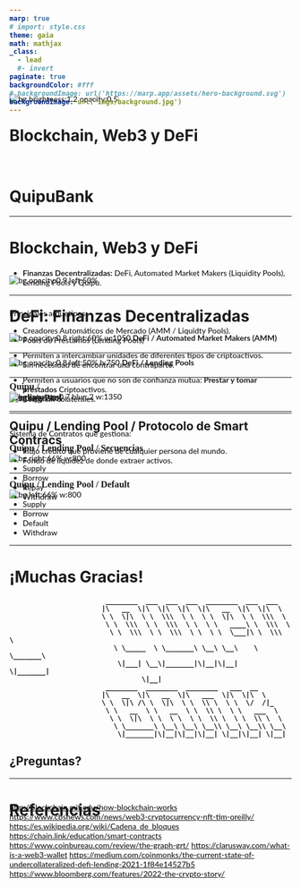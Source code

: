 ```yaml
---
marp: true
# import: style.css
theme: gaia
math: mathjax
_class: 
  - lead
  #- invert
paginate: true
backgroundColor: #fff
# backgroundImage: url('https://marp.app/assets/hero-background.svg')
backgroundImage: url('imgs/background.jpg')
---
```


<!--
<link rel="icon" href="https://quipubank.com/wp-content/uploads/2022/10/logo-back.svg" sizes="32x32" />
<link rel="icon" href="https://quipubank.com/wp-content/uploads/2022/10/logo-back.svg" sizes="192x192" />
-->

<style>
@import url(https://fonts.googleapis.com/css?family=Poppins);
@import url(https://fonts.googleapis.com/css?family=Lato);
@import url(https://fonts.googleapis.com/css?family=Montserrat);
@import url('https://fonts.googleapis.com/css2?family=Poppins:wght@600;700;900&display=swap');

:root {
    font-family: "Poppins";
    font-weight: "900";
    --color-background: #ddd;
    --color-background-code: #ccc;
    --color-background-paginate: rgba(
        128, 128, 128, 0.05
    );
    --color-foreground: #383A39;
    --color-highlight: #fff;
    --color-highlight-hover: #54be8f;
    --color-highlight-heading: #99c;
    --color-header: #bbb;
    --color-header-shadow: transparent;
    img[alt~="center"] {
        display: block;
        margin: 0 auto;
    }

}

H2,h2{ font-weight: 700 }
H3,H4,H5{ font-family: "Montserrat" }
h3,h4,h5{ font-family: "Montserrat" }
H6,h6{ font-family: "Lato"; ￼    font-weight: 500;}
p,ol,ul,li{ font-family: "Lato"; font-weight: 500; }
section::after {
  content: attr(data-marpit-pagination) '/' attr(data-marpit-pagination-total);
}
</style>

![bg brightness:1.2 opacity:0.5](./imgs/bc-concensus.gif)
# Blockchain, Web3 y DeFi
<br>

# QuipuBank

---
# Blockchain, Web3 y DeFi

- **Finanzas Decentralizadas:** DeFi, Automated Market Makers (Liquidity Pools),  Lending Pools y Quipu.

---
![bg opacity:0.9 left:50%](./imgs/defi.jpg)
# DeFi: Finanzas Decentralizadas

Principales arquetipos:
- Creadores Automáticos de Mercado (AMM / Liquidty Pools).
- Pools de Préstamos (Lending Pools) 

<!--
---
## DeFi / Tokens 
-->

---
![bg opacity:0.8 right:60% w:1050](./imgs/amm.png)
**DeFi / Automated Market Makers (AMM)**
- Permiten a intercambiar unidades de diferentes tipos de criptoactivos.
- Sin necesidad de encontrar una contraparte.

---
![bg opacity:0.8 left:50% h:750](./imgs/lp.png)
**DeFi / Lending Pools**
- Permiten a usuarios que no son de confianza mutua:
  **Prestar y tomar prestados**
  Criptoactivos.
- Con o sin colaterales.

<!--
Los pools de préstamos son apps descentralizadas que
- Permiten a usuarios que no son de confianza mutua:
  - Prestar criptoactivos.
  - Tomar prestados criptoactivos.
-->


---
<style scoped>
h3, p{
margin-top:-50px;
}

</style>
![bg saturate:0.7 blur:.2 w:1350](./imgs/quipulp.png)
### Quipu /<br>Lending Pool 
<!--
Acceder a lineas de credito sin establecer un elemento de valor como garantía es que el puede confiscar
al prestatario si éste no devuelve el préstamo según las condiciones acordadas.

Un ejemplo común es cuando se contrata una hipoteca.
Normalmente, el banco le
pedirá que aporte su casa como garantía. 
-->

---
![bg right:50%](./imgs/quipu1.svg)
## Quipu / Lending Pool / Protocolo de Smart Contracs 
Sistema de Contratos que gestiona:
- Flujo crédito que proviene de cualquier persona del mundo.
- Fondo de liquidez de donde extraer activos.

<!---
de forma rápida y a tipos de interés asequibles
1. Quipu planea que los
microcréditos provengan de cualquier persona del mundo,
creando un nuevo fondo de liquidez del que se puede extraer.
de forma rápida y a tipos de interés asequibles;

Y aquí es donde entran los tokens.
Los prestamistas compran un token, que está vinculado al peso colombiano para que los microempresarios
puedan obtener dinero real de forma rápida y a tipos de interés asequibles;
y a cambio los inversores reciben un token que genera intereses y
que aumenta su valor a medida que se devuelven los préstamos. 

2. Los préstamos se asignan desde el fondo común a los usuarios de Quipu incluidos en la lista blanca,
basándose en la puntuación crediticia de Quipu.
Quipu construye una puntuación crediticia de IA utilizando información del comportamiento digital de los usuarios en la app,
ventas, puntuación de los clientes, sociodemográfica, etc.

3. Los microempresarios son recompensados con tokens cuando devuelven sus préstamos a tiempo, traen más prestatarios a la comunida
 tienen un catálogo actualizado, etc. Con esos tokens
pueden comprar productos a otros comerciantes de la plataforma, devolver sus préstamos,
ahorrar o incluso realizar inversiones en otros emprendedores de la plataforma Quipu. 
l objetivo final es que estos poseedores de tokens se conviertan en
una herramienta de gobernanza descentralizada en el futuro.
Los emprendedores de Quipu que posean tokens de gobernanza ganarán poder de decisión sobre el protocolo de préstamos.

4. Los prestatarios recibirán su dinero en una tarjeta de prepago que podrán utilizar
para gastar en determinados negocios, mientras reciben tokens quipu como devolución de dinero.
No necesitarán cambiar cripto por moneda fiduciaria.
-->

---
![bg right:66% w:800](./imgs/seq1.svg)
### Quipu / Lending Pool / Secuencias
- Supply
- Borrow
- Repay
- Withdraw
---
![bg left:66% w:800](./imgs/seq2.svg)
### Quipu / Lending Pool / Default 
- Supply
- Borrow
- Default 
- Withdraw

---
<style scoped>
code {
  background: transparent;
  color: #000;
  font-weight: bold;
  min-width: 80%;
}
</style>

# ¡Muchas Gracias!

```
                        ________  ___  ___  ___  ________  ___  ___     
                       |\   __  \|\  \|\  \|\  \|\   __  \|\  \|\  \    
                       \ \  \|\  \ \  \\\  \ \  \ \  \|\  \ \  \\\  \   
                        \ \  \\\  \ \  \\\  \ \  \ \   ____\ \  \\\  \  
                         \ \  \\\  \ \  \\\  \ \  \ \  \___|\ \  \\\  \ 
                          \ \_____  \ \_______\ \__\ \__\    \ \_______\
                           \|___| \__\|_______|\|__|\|__|     \|_______|
                                 \|__|                                  
                        ________  ________  ________   ___  __       
                       |\   __  \|\   __  \|\   ___  \|\  \|\  \     
                       \ \  \|\ /\ \  \|\  \ \  \\ \  \ \  \/  /|_   
                        \ \   __  \ \   __  \ \  \\ \  \ \   ___  \  
                         \ \  \|\  \ \  \ \  \ \  \\ \  \ \  \\ \  \ 
                          \ \_______\ \__\ \__\ \__\\ \__\ \__\\ \__\
                           \|_______|\|__|\|__|\|__| \|__|\|__| \|__|
```
## ¿Preguntas?

---
# Referencias

http://blockchain.mit.edu/how-blockchain-works
https://www.cbsnews.com/news/web3-cryptocurrency-nft-tim-oreilly/
https://es.wikipedia.org/wiki/Cadena_de_bloques
https://chain.link/education/smart-contracts
https://www.coinbureau.com/review/the-graph-grt/
https://clarusway.com/what-is-a-web3-wallet
https://medium.com/coinmonks/the-current-state-of-undercollateralized-defi-lending-2021-1f84e14527b5
https://www.bloomberg.com/features/2022-the-crypto-story/






